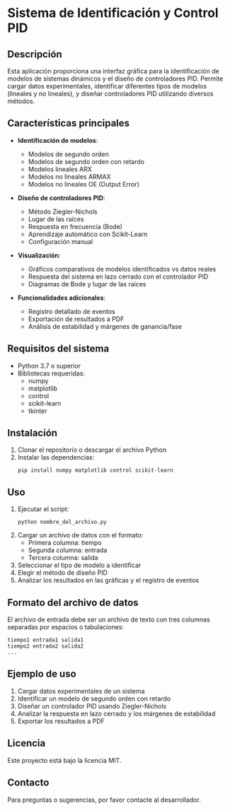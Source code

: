 # Sistema de Identificación y Control PID

## Descripción

Esta aplicación proporciona una interfaz gráfica para la identificación de modelos de sistemas dinámicos y el diseño de controladores PID. Permite cargar datos experimentales, identificar diferentes tipos de modelos (lineales y no lineales), y diseñar controladores PID utilizando diversos métodos.

## Características principales

- **Identificación de modelos**:
  - Modelos de segundo orden
  - Modelos de segundo orden con retardo
  - Modelos lineales ARX
  - Modelos no lineales ARMAX
  - Modelos no lineales OE (Output Error)

- **Diseño de controladores PID**:
  - Método Ziegler-Nichols
  - Lugar de las raíces
  - Respuesta en frecuencia (Bode)
  - Aprendizaje automático con Scikit-Learn
  - Configuración manual

- **Visualización**:
  - Gráficos comparativos de modelos identificados vs datos reales
  - Respuesta del sistema en lazo cerrado con el controlador PID
  - Diagramas de Bode y lugar de las raíces

- **Funcionalidades adicionales**:
  - Registro detallado de eventos
  - Exportación de resultados a PDF
  - Análisis de estabilidad y márgenes de ganancia/fase

## Requisitos del sistema

- Python 3.7 o superior
- Bibliotecas requeridas:
  - numpy
  - matplotlib
  - control
  - scikit-learn
  - tkinter

## Instalación

1. Clonar el repositorio o descargar el archivo Python
2. Instalar las dependencias:
   ```
   pip install numpy matplotlib control scikit-learn
   ```

## Uso

1. Ejecutar el script:
   ```
   python nombre_del_archivo.py
   ```
2. Cargar un archivo de datos con el formato:
   - Primera columna: tiempo
   - Segunda columna: entrada
   - Tercera columna: salida
3. Seleccionar el tipo de modelo a identificar
4. Elegir el método de diseño PID
5. Analizar los resultados en las gráficas y el registro de eventos

## Formato del archivo de datos

El archivo de entrada debe ser un archivo de texto con tres columnas separadas por espacios o tabulaciones:
```
tiempo1 entrada1 salida1
tiempo2 entrada2 salida2
...
```

## Ejemplo de uso

1. Cargar datos experimentales de un sistema
2. Identificar un modelo de segundo orden con retardo
3. Diseñar un controlador PID usando Ziegler-Nichols
4. Analizar la respuesta en lazo cerrado y los márgenes de estabilidad
5. Exportar los resultados a PDF

## Licencia

Este proyecto está bajo la licencia MIT.

## Contacto

Para preguntas o sugerencias, por favor contacte al desarrollador.
